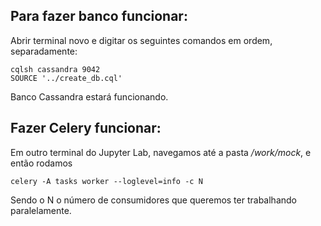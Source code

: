 ## Para fazer banco funcionar:
Abrir terminal novo e digitar os seguintes comandos em ordem, separadamente:
```
cqlsh cassandra 9042
SOURCE '../create_db.cql'
```

Banco Cassandra estará funcionando.

## Fazer Celery funcionar:
Em outro terminal do Jupyter Lab, navegamos até a pasta */work/mock*, e então rodamos
```
celery -A tasks worker --loglevel=info -c N
```
Sendo o N o número de consumidores que queremos ter trabalhando paralelamente.